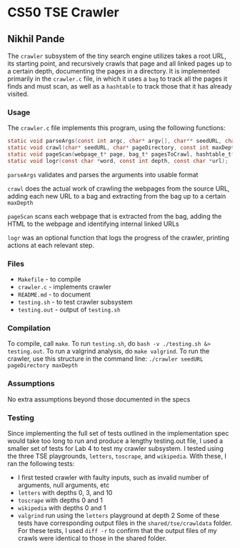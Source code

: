 # CS50 TSE Crawler
## Nikhil Pande

The `crawler` subsystem of the tiny search engine utilizes takes a root URL, its starting point, and recursively crawls that page and all linked pages up to a certain depth, documenting the pages in a directory. It is implemented primarily in the `crawler.c` file, in which it uses a `bag` to track all the pages it finds and must scan, as well as a `hashtable` to track those that it has already visited.

### Usage
The `crawler.c` file implements this program, using the following functions:
```c
static void parseArgs(const int argc, char* argv[], char** seedURL, char** pageDirectory, int* maxDepth);
static void crawl(char* seedURL, char* pageDirectory, const int maxDepth);
static void pageScan(webpage_t* page, bag_t* pagesToCrawl, hashtable_t* pagesSeen);
static void logr(const char *word, const int depth, const char *url);
```
`parseArgs` validates and parses the arguments into usable format

`crawl` does the actual work of crawling the webpages from the source URL, adding each new URL to a bag and extracting from the bag up to a certain `maxDepth`

`pageScan` scans each webpage that is extracted from the bag, adding the HTML to the webpage and identifying internal linked URLs

`logr` was an optional function that logs the progress of the crawler, printing actions at each relevant step.

### Files
* `Makefile` - to compile
* `crawler.c` - implements crawler
* `README.md` - to document
* `testing.sh` - to test crawler subsystem
* `testing.out` - output of `testing.sh`

### Compilation
To compile, call `make`. To run `testing.sh`, do `bash -v ./testing.sh &> testing.out`. To run a valgrind analysis, do `make valgrind`. To run the crawler, use this structure in the command line: `./crawler seedURL pageDirectory maxDepth`

### Assumptions
No extra assumptions beyond those documented in the specs

### Testing
Since implementing the full set of tests outlined in the implementation spec would take too long to run and produce a lengthy testing.out file, I used a smaller set of tests for Lab 4 to test my crawler subsystem. I tested using the three TSE playgrounds, `letters`, `toscrape`, and `wikipedia`. With these, I ran the following tests:
* I first tested crawler with faulty inputs, such as invalid number of arguments, null arguments, etc
* `letters` with depths 0, 3, and 10
* `toscrape` with depths 0 and 1
* `wikipedia` with depths 0 and 1
* `valgrind` run using the `letters` playground at depth 2
Some of these tests have corresponding output files in the `shared/tse/crawldata` folder. For these tests, I used `diff -r` to confirm that the output files of my crawls were identical to those in the shared folder.

